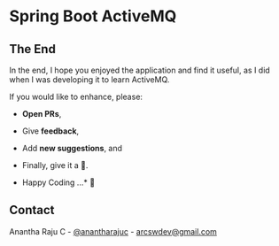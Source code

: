 <!--
*** Thanks for checking out Spring Boot ActiveMQ. If you have a suggestion
*** that would make this better, please fork the repo and create a pull request
*** or simply open an issue with the tag "enhancement".
*** Thanks again!
-->
# Spring Boot ActiveMQ 

## The End

In the end, I hope you enjoyed the application and find it useful, as I did when I was developing it to learn ActiveMQ. 

If you would like to enhance, please: 

* 	**Open PRs**, 
* 	Give **feedback**, 
* 	Add **new suggestions**, and
*	Finally, give it a 🌟.

* Happy Coding ...* 🙂

<!-- CONTACT -->
## Contact

Anantha Raju C - [@anantharajuc](https://twitter.com/anantharajuc) - arcswdev@gmail.com
